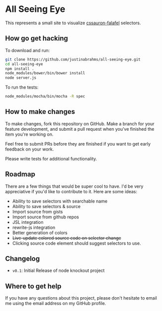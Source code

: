 # All Seeing Eye

This represents a small site to visualize
[cssauron-falafel](https://npmjs.org/package/cssauron-falafel)
selectors.

## How go get hacking

To download and run:

```sh
git clone https://github.com/justinabrahms/all-seeing-eye.git
cd all-seeing-eye
npm install .
node_modules/bower/bin/bower install
node server.js
```

To run the tests:

```sh
node_modules/mocha/bin/mocha -R spec
```

   
## How to make changes

To make changes, fork this repository on GitHub. Make a branch for
your feature development, and submit a pull request when you've
finished the item you're working on.

Feel free to submit PRs before they are finished if you want to get
early feedback on your work.

Please write tests for additional functionality.

## Roadmap

There are a few things that would be super cool to have. I'd be very
appreciative if you'd like to contribute to it. Here are some ideas:

- Ability to save selectors with searchable name
- Ability to save selectors & source
- Import source from gists
- Import source from github repos
- JSL integration
- rewrite-js integration
- Better generation of colors
- ~~Live-update colored source code on selector change~~
- Clicking source code element should suggest selectors to use.


## Changelog
- `v0.1`: Initial Release of node knockout project

## Where to get help
If you have any questions about this project, please don't hesitate to
email me using the email address on my GitHub profile.